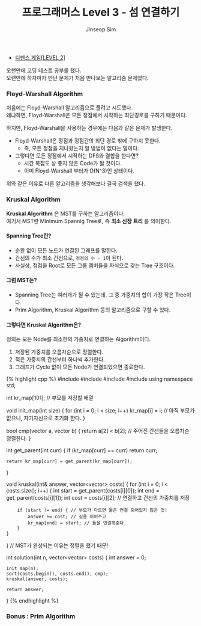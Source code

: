 ﻿---
layout: post
title: "프로그래머스 Level 3 - 섬 연결하기"
categories: Programmers
tags: [cpp]
author:
  - Jinseop Sim
---
- [디펜스 게임[LEVEL 2]](https://school.programmers.co.kr/learn/courses/30/lessons/42861)  

오랜만에 코딩 테스트 공부를 했다.  
오랜만에 하자마자 만난 문제가 처음 만나보는 알고리즘 문제였다.  

### Floyd-Warshall Algorithm
처음에는 Floyd-Warshall 알고리즘으로 풀려고 시도했다.  
왜냐하면, Floyd-Warshall은 모든 정점에서 시작하는 최단경로를 구하기 때문이다.  

하지만, Floyd-Warshall을 사용하는 경우에는 다음과 같은 문제가 발생한다.  
- Floyd-Warshall은 정점과 정점간의 최단 경로 밖에 구하지 못한다.
  - 즉, 모든 정점을 지나왔는지 알 방법이 없다는 말이다.
- 그렇다면 모든 정점에서 시작하는 DFS와 결합을 한다면?
  - 시간 복잡도 상 좋지 않은 Code가 될 것이다.
  - 이미 Floyd-Warshall 부터가 O(N^3)인 상태이다.

위와 같은 이유로 다른 알고리즘을 생각해보다 결국 검색을 했다.  

### Kruskal Algorithm
__Kruskal Algorithm__ 은 MST를 구하는 알고리즘이다.  
여기서 MST란 Minimum Spannig Tree로, 즉 __최소 신장 트리__ 를 의미한다.  

#### Spanning Tree란?
- 순환 없이 모든 노드가 연결된 그래프를 말한다.
- 간선의 수가 최소 간선으로, ```정점의 수 - 1```이 된다.
- 사실상, 정점을 Root로 모든 그룹 멤버들을 자식으로 갖는 Tree 구조이다.

#### 그럼 MST는?
- Spanning Tree는 여러개가 될 수 있는데, 그 중 가중치의 합이 가장 작은 Tree이다.
- Prim Algorithm, Kruskal Algorithm 등의 알고리즘으로 구할 수 있다.

#### 그렇다면 Kruskal Algorithm은?
정의는 모든 Node를 최소한의 가중치로 연결하는 Algorithm이다.  
1. 저장된 가중치를 오름차순으로 정렬한다. 
2. 적은 가중치의 간선부터 하나씩 추가한다.
3. 그래프가 Cycle 없이 모든 Node가 연결되었으면 종료한다.

{% highlight cpp %}
#include <string>
#include <vector>
#include <algorithm>
#include <iostream>
using namespace std;

int kr_map[101]; // 부모를 저장할 배열

void init_map(int size) {
    for (int i = 0; i < size; i++)
        kr_map[i] = i; // 아직 부모가 없으니, 자기자신으로 초기화 한다.
}

bool cmp(vector<int> a, vector<int> b) {
    return a[2] < b[2]; // 주어진 간선들을 오름차순 정렬한다.
}

int get_parent(int curr) {
    if (kr_map[curr] == curr)
        return curr;

    return kr_map[curr] = get_parent(kr_map[curr]);
}

void kruskal(int& answer, vector<vector<int>> costs) {
    for (int i = 0; i < costs.size(); i++) {
        int start = get_parent(costs[i][0]);
        int end = get_parent(costs[i][1]);
        int cost = costs[i][2]; // 연결하고 간선의 가중치를 저장

        if (start != end) { // 부모가 다르면 둘은 연결 되어있지 않은 것!
            answer += cost; // 길을 이어주고
            kr_map[end] = start; // 둘을 연결해준다.
        }
    }
} // MST가 완성되는 이유는 정렬을 했기 때문!

int solution(int n, vector<vector<int>> costs) {
    int answer = 0;
    
    init_map(n);
    sort(costs.begin(), costs.end(), cmp);
    kruskal(answer, costs);

    return answer;
}
{% endhighlight %}

### Bonus : Prim Algorithm
